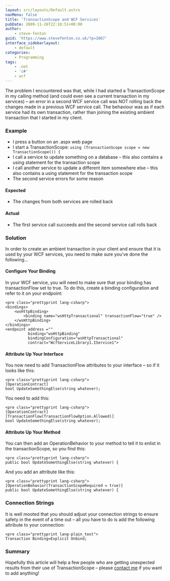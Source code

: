 ```yaml
---
layout: src/layouts/Default.astro
navMenu: false
title: 'TransactionScope and WCF Services'
pubDate: 2009-11-26T22:18:51+00:00
author:
    - steve-fenton
guid: 'https://www.stevefenton.co.uk/?p=1067'
interface_sidebarlayout:
    - default
categories:
    - Programming
tags:
    - .net
    - 'c#'
    - wcf
---
```


The problem I encountered was that, while I had started a TransactionScope in my calling method (and could even see a current transaction in my services) – an error in a second WCF service call was NOT rolling back the changes made in a previous WCF service call. The behaviour was as if each service had its own transaction, rather than joining the existing ambient transaction that I started in my client.

### Example

- I press a button on an .aspx web page
- I start a TransactionScope: `using (TransactionScope scope = new TransactionScope()) {`
- I call a service to update something on a database – this also contains a using statement for the transaction scope
- I call another service to update a different item somewhere else – this also contains a using statement for the transaction scope
- The second service errors for some reason

#### Expected

- The changes from both services are rolled back

#### Actual

- The first service call succeeds and the second service call rolls back

### Solution

In order to create an ambient transaction in your client and ensure that it is used by your WCF services, you need to make sure you’ve done the following…

#### Configure Your Binding

In your WCF service, you will need to make sure that your binding has transactionFlow set to true. To do this, create a binding configuration and refer to it on your endpoint:

```
<pre class="prettyprint lang-csharp">
<bindings>
    <wsHttpBinding>
        <binding name="wsHttpTransactional" transactionFlow="true" />
    </wsHttpBinding>
</bindings>
<endpoint address ="" 
          binding="wsHttpBinding" 
          bindingConfiguration="wsHttpTransactional" 
          contract="WcfServiceLibrary1.IService1">
```
#### Attribute Up Your Interface

You now need to add TransactionFlow attributes to your interface – so if it looks like this:

```
<pre class="prettyprint lang-csharp">
[OperationContract]
bool UpdateSomethingElse(string whatever);
```
You need to add this:

```
<pre class="prettyprint lang-csharp">
[OperationContract]
[TransactionFlow(TransactionFlowOption.Allowed)]
bool UpdateSomethingElse(string whatever);
```
#### Attribute Up Your Method

You can then add an OperationBehavior to your method to tell it to enlist in the transactionScope, so you find this:

```
<pre class="prettyprint lang-csharp">
public bool UpdateSomethingElse(string whatever) {
```
And you add an attribute like this:

```
<pre class="prettyprint lang-csharp">
[OperationBehavior(TransactionScopeRequired = true)]
public bool UpdateSomethingElse(string whatever) {
```
### Connection Strings

It is well mooted that you should adjust your connection strings to ensure safety in the event of a time out – all you have to do is add the following attribute to your connection:

```
<pre class="prettyprint lang-plain_text">
Transaction Binding=Explicit Unbind;
```
### Summary

Hopefully this article will help a few people who are getting unexpected results from their use of TransactionScope – please [contact me](https://www.stevefenton.co.uk/contact/) if you want to add anything!